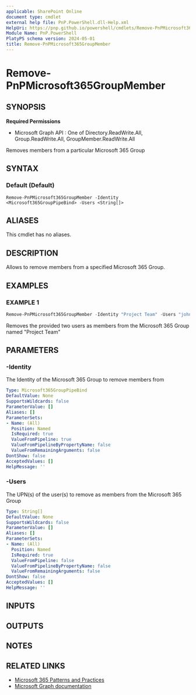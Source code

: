 ```yaml
---
applicable: SharePoint Online
document type: cmdlet
external help file: PnP.PowerShell.dll-Help.xml
HelpUri: https://pnp.github.io/powershell/cmdlets/Remove-PnPMicrosoft365GroupMember.html
Module Name: PnP.PowerShell
PlatyPS schema version: 2024-05-01
title: Remove-PnPMicrosoft365GroupMember
---
```


# Remove-PnPMicrosoft365GroupMember

## SYNOPSIS

**Required Permissions**

  * Microsoft Graph API : One of Directory.ReadWrite.All, Group.ReadWrite.All, GroupMember.ReadWrite.All

Removes members from a particular Microsoft 365 Group

## SYNTAX

### Default (Default)

```
Remove-PnPMicrosoft365GroupMember -Identity <Microsoft365GroupPipeBind> -Users <String[]>
```

## ALIASES

This cmdlet has no aliases.

## DESCRIPTION

Allows to remove members from a specified Microsoft 365 Group.

## EXAMPLES

### EXAMPLE 1

```powershell
Remove-PnPMicrosoft365GroupMember -Identity "Project Team" -Users "john@contoso.onmicrosoft.com","jane@contoso.onmicrosoft.com"
```

Removes the provided two users as members from the Microsoft 365 Group named "Project Team"

## PARAMETERS

### -Identity

The Identity of the Microsoft 365 Group to remove members from

```yaml
Type: Microsoft365GroupPipeBind
DefaultValue: None
SupportsWildcards: false
ParameterValue: []
Aliases: []
ParameterSets:
- Name: (All)
  Position: Named
  IsRequired: true
  ValueFromPipeline: true
  ValueFromPipelineByPropertyName: false
  ValueFromRemainingArguments: false
DontShow: false
AcceptedValues: []
HelpMessage: ''
```

### -Users

The UPN(s) of the user(s) to remove as members from the Microsoft 365 Group

```yaml
Type: String[]
DefaultValue: None
SupportsWildcards: false
ParameterValue: []
Aliases: []
ParameterSets:
- Name: (All)
  Position: Named
  IsRequired: true
  ValueFromPipeline: false
  ValueFromPipelineByPropertyName: false
  ValueFromRemainingArguments: false
DontShow: false
AcceptedValues: []
HelpMessage: ''
```

## INPUTS

## OUTPUTS

## NOTES

## RELATED LINKS

- [Microsoft 365 Patterns and Practices](https://aka.ms/m365pnp)
- [Microsoft Graph documentation](https://learn.microsoft.com/graph/api/group-delete-members)
